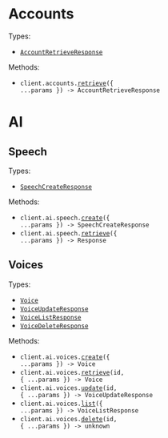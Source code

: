 # Accounts

Types:

- <code><a href="./src/resources/accounts.ts">AccountRetrieveResponse</a></code>

Methods:

- <code title="get /v1/account">client.accounts.<a href="./src/resources/accounts.ts">retrieve</a>({ ...params }) -> AccountRetrieveResponse</code>

# AI

## Speech

Types:

- <code><a href="./src/resources/ai/speech.ts">SpeechCreateResponse</a></code>

Methods:

- <code title="post /v1/ai/speech">client.ai.speech.<a href="./src/resources/ai/speech.ts">create</a>({ ...params }) -> SpeechCreateResponse</code>
- <code title="get /v1/ai/speech">client.ai.speech.<a href="./src/resources/ai/speech.ts">retrieve</a>({ ...params }) -> Response</code>

## Voices

Types:

- <code><a href="./src/resources/ai/voices.ts">Voice</a></code>
- <code><a href="./src/resources/ai/voices.ts">VoiceUpdateResponse</a></code>
- <code><a href="./src/resources/ai/voices.ts">VoiceListResponse</a></code>
- <code><a href="./src/resources/ai/voices.ts">VoiceDeleteResponse</a></code>

Methods:

- <code title="post /v1/ai/voice">client.ai.voices.<a href="./src/resources/ai/voices.ts">create</a>({ ...params }) -> Voice</code>
- <code title="get /v1/ai/voice/{id}">client.ai.voices.<a href="./src/resources/ai/voices.ts">retrieve</a>(id, { ...params }) -> Voice</code>
- <code title="put /v1/ai/voice/{id}">client.ai.voices.<a href="./src/resources/ai/voices.ts">update</a>(id, { ...params }) -> VoiceUpdateResponse</code>
- <code title="get /v1/ai/voice/list">client.ai.voices.<a href="./src/resources/ai/voices.ts">list</a>({ ...params }) -> VoiceListResponse</code>
- <code title="delete /v1/ai/voice/{id}">client.ai.voices.<a href="./src/resources/ai/voices.ts">delete</a>(id, { ...params }) -> unknown</code>
